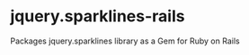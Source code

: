 jquery.sparklines-rails
=======================

Packages jquery.sparklines library as a Gem for Ruby on Rails